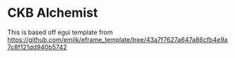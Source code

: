 # CKB Alchemist

This is based off egui template from https://github.com/emilk/eframe_template/tree/43a7f7627a647a86cfb4e9a7c8f121dd940b5742
